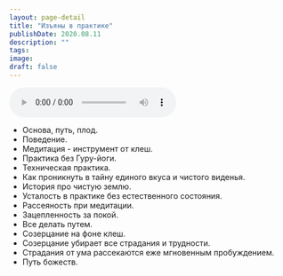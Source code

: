 ```yaml
---
layout: page-detail
title: "Изъяны в практике"
publishDate: 2020.08.11
description: ""
tags:
image:
draft: false
---
```


<audio title="2020.08.11 - Изъяны в практике.mp3" src="https://filer-api.advayta.org/v1.0/public/files/73015" controls=""></audio>

* Основа, путь, плод.
* Поведение.
* Медитация - инструмент от клеш.
* Практика без Гуру-йоги.
* Техническая практика.
* Как проникнуть в тайну единого вкуса и чистого виденья.
* История про чистую землю.
* Усталость в практике без естественного состояния.
* Рассеяность при медитации.
* Зацепленность за покой.
* Все делать путем.
* Созерцание на фоне клеш.
* Созерцание убирает все страдания и трудности.
* Страдания от ума рассекаются еже мгновенным пробуждением.
* Путь божеств.

  
